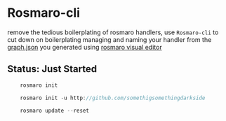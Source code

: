 # Rosmaro-cli

remove the tedious boilerplating of rosmaro handlers, use `Rosmaro-cli` to cut down on boilerplating managing and naming your handler from the [graph.json](https://rosmaro.js.org/doc/#graphs-graphs) you generated using [rosmaro visual editor](https://rosmaro.js.org/doc/#graphs-the-rosmaro-editor)

## Status: Just Started

```javascript
    rosmaro init
```

```javascript
    rosmaro init -u http://github.com/somethigsomethingdarkside
```

```javascript
    rosmaro update --reset
```